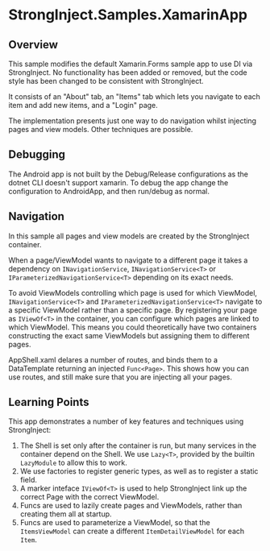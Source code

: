 # StrongInject.Samples.XamarinApp

## Overview

This sample modifies the default Xamarin.Forms sample app to use DI via StrongInject. No functionality has been added or removed, but the code style has been changed to be consistent with StrongInject.

It consists of an "About" tab, an "Items" tab which lets you navigate to each item and add new items, and a "Login" page.

The implementation presents just one way to do navigation whilst injecting pages and view models. Other techniques are possible.

## Debugging

The Android app is not built by the Debug/Release configurations as the dotnet CLI doesn't support xamarin. To debug the app change the configuration to AndroidApp, and then run/debug as normal.

## Navigation

In this sample all pages and view models are created by the StrongInject container.

When a page/ViewModel wants to navigate to a different page it takes a dependency on `INavigationService`, `INavigationService<T>` or `IParameterizedNavigationService<T>` depending on its exact needs.

To avoid ViewModels controlling which page is used for which ViewModel, `INavigationService<T>` and `IParameterizedNavigationService<T>` navigate to a specific ViewModel rather than a specific page. By registering your page as `IViewOf<T>` in the container, you can configure which pages are linked to which ViewModel. This means you could theoretically have two containers constructing the exact same ViewModels but assigning them to different pages.

AppShell.xaml delares a number of routes, and binds them to a DataTemplate returning an injected `Func<Page>`. This shows how you can use routes, and still make sure that you are injecting all your pages.

## Learning Points

This app demonstrates a number of key features and techniques using StrongInject:

1. The Shell is set only after the container is run, but many services in the container depend on the Shell. We use `Lazy<T>`, provided by the builtin `LazyModule` to allow this to work.
2. We use factories to register generic types, as well as to register a static field.
3. A marker inteface `IViewOf<T>` is used to help StrongInject link up the correct Page with the correct ViewModel.
4. Funcs are used to lazily create pages and ViewModels, rather than creating them all at startup.
5. Funcs are used to parameterize a ViewModel, so that the `ItemsViewModel` can create a different `ItemDetailViewModel` for each `Item`.
